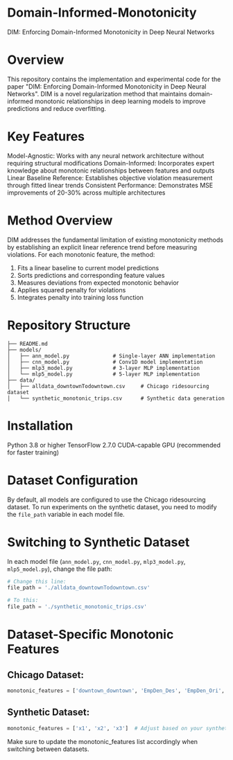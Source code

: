 # Domain-Informed-Monotonicity
DIM: Enforcing Domain-Informed Monotonicity in Deep Neural Networks

# Overview
This repository contains the implementation and experimental code for the paper "DIM: Enforcing Domain-Informed Monotonicity in Deep Neural Networks". DIM is a novel regularization method that maintains domain-informed monotonic relationships in deep learning models to improve predictions and reduce overfitting.

# Key Features
Model-Agnostic: Works with any neural network architecture without requiring structural modifications
Domain-Informed: Incorporates expert knowledge about monotonic relationships between features and outputs
Linear Baseline Reference: Establishes objective violation measurement through fitted linear trends
Consistent Performance: Demonstrates MSE improvements of 20-30% across multiple architectures

# Method Overview
DIM addresses the fundamental limitation of existing monotonicity methods by establishing an explicit linear reference trend before measuring violations. For each monotonic feature, the method:
1) Fits a linear baseline to current model predictions
2) Sorts predictions and corresponding feature values
3) Measures deviations from expected monotonic behavior
4) Applies squared penalty for violations
5) Integrates penalty into training loss function

# Repository Structure

```
├── README.md
├── models/
│   ├── ann_model.py              # Single-layer ANN implementation
│   ├── cnn_model.py              # Conv1D model implementation
│   ├── mlp3_model.py             # 3-layer MLP implementation
│   └── mlp5_model.py             # 5-layer MLP implementation
├── data/
│   ├── alldata_downtownTodowntown.csv     # Chicago ridesourcing dataset
│   └── synthetic_monotonic_trips.csv      # Synthetic data generation
```

# Installation
Python 3.8 or higher
TensorFlow 2.7.0
CUDA-capable GPU (recommended for faster training)

# Dataset Configuration

By default, all models are configured to use the Chicago ridesourcing dataset. To run experiments on the synthetic dataset, you need to modify the `file_path` variable in each model file.

# Switching to Synthetic Dataset

In each model file (`ann_model.py`, `cnn_model.py`, `mlp3_model.py`, `mlp5_model.py`), change the file path:

```python
# Change this line:
file_path = './alldata_downtownTodowntown.csv'

# To this:
file_path = './synthetic_monotonic_trips.csv'

```
# Dataset-Specific Monotonic Features
## Chicago Dataset:
```python
monotonic_features = ['downtown_downtown', 'EmpDen_Des', 'EmpDen_Ori', 'Commuters_HW', 'Commuters_WH']
```
## Synthetic Dataset:
```python
monotonic_features = ['x1', 'x2', 'x3']  # Adjust based on your synthetic data structure
```
Make sure to update the monotonic_features list accordingly when switching between datasets.

